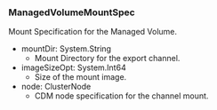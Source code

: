 ### ManagedVolumeMountSpec
Mount Specification for the Managed Volume.

- mountDir: System.String
  - Mount Directory for the export channel.
- imageSizeOpt: System.Int64
  - Size of the mount image.
- node: ClusterNode
  - CDM node specification for the channel mount.
